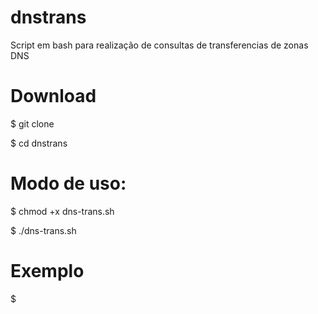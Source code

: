 # dnstrans
Script em bash para realização de consultas de transferencias de zonas DNS

# Download
$ git clone 

$ cd dnstrans


# Modo de uso:
$ chmod +x dns-trans.sh

$ ./dns-trans.sh

# Exemplo
$
